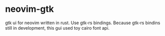 # neovim-gtk
gtk ui for neovim written in rust. Use gtk-rs bindings. Because gtk-rs bindins still in development, this gui used toy cairo font api.
